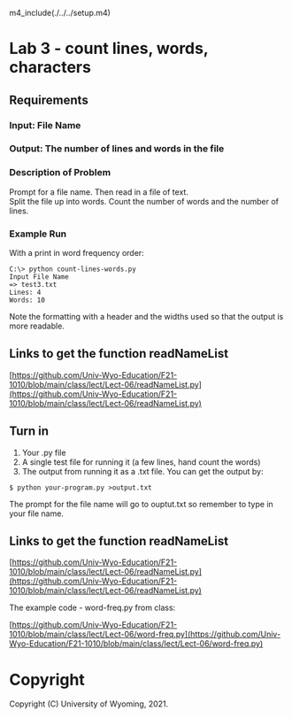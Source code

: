 
m4_include(./../../setup.m4)

# Lab 3 - count lines, words, characters

## Requirements

### Input: File Name

### Output: The number of lines and words in the file

### Description of Problem

Prompt for a file name. 
Then read in a file of text.  
Split the file up into words.
Count the number of words and the number of lines.

### Example Run

With a print in word frequency order:

```
C:\> python count-lines-words.py
Input File Name
=> test3.txt
Lines: 4
Words: 10
```

Note the formatting with a header and the widths used so 
that the output is more readable.


## Links to get the function readNameList

[https://github.com/Univ-Wyo-Education/F21-1010/blob/main/class/lect/Lect-06/readNameList.py](https://github.com/Univ-Wyo-Education/F21-1010/blob/main/class/lect/Lect-06/readNameList.py)

## Turn in

1. Your .py file
2. A single test file for running it (a few lines, hand count the words)
3. The output from running it as a .txt file.  You can get the output by:
```
$ python your-program.py >output.txt
```
The prompt for the file name will go to ouptut.txt so remember to type in
your file name.


## Links to get the function readNameList

[https://github.com/Univ-Wyo-Education/F21-1010/blob/main/class/lect/Lect-06/readNameList.py](https://github.com/Univ-Wyo-Education/F21-1010/blob/main/class/lect/Lect-06/readNameList.py)

The example code - word-freq.py from class:

[https://github.com/Univ-Wyo-Education/F21-1010/blob/main/class/lect/Lect-06/word-freq.py](https://github.com/Univ-Wyo-Education/F21-1010/blob/main/class/lect/Lect-06/word-freq.py)


# Copyright

Copyright (C) University of Wyoming, 2021.

